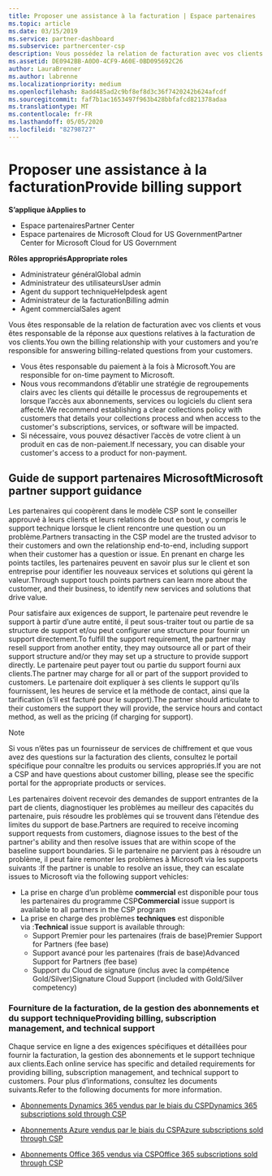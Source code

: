 ```yaml
---
title: Proposer une assistance à la facturation | Espace partenaires
ms.topic: article
ms.date: 03/15/2019
ms.service: partner-dashboard
ms.subservice: partnercenter-csp
description: Vous possédez la relation de facturation avec vos clients et gérez toute question relative à la facturation.
ms.assetid: DE0942BB-A0D0-4CF9-A60E-0BD095692C26
author: LauraBrenner
ms.author: labrenne
ms.localizationpriority: medium
ms.openlocfilehash: 8add485ad2c9bf8ef8d3c36f7420242b624afcdf
ms.sourcegitcommit: faf7b1ac1653497f963b428bbfafcd821378adaa
ms.translationtype: MT
ms.contentlocale: fr-FR
ms.lasthandoff: 05/05/2020
ms.locfileid: "82798727"
---
```

# <a name="provide-billing-support"></a><span data-ttu-id="ff78a-103">Proposer une assistance à la facturation</span><span class="sxs-lookup"><span data-stu-id="ff78a-103">Provide billing support</span></span>

<span data-ttu-id="ff78a-104">**S’applique à**</span><span class="sxs-lookup"><span data-stu-id="ff78a-104">**Applies to**</span></span>

-  <span data-ttu-id="ff78a-105">Espace partenaires</span><span class="sxs-lookup"><span data-stu-id="ff78a-105">Partner Center</span></span>
-  <span data-ttu-id="ff78a-106">Espace partenaires de Microsoft Cloud for US Government</span><span class="sxs-lookup"><span data-stu-id="ff78a-106">Partner Center for Microsoft Cloud for US Government</span></span>

<span data-ttu-id="ff78a-107">**Rôles appropriés**</span><span class="sxs-lookup"><span data-stu-id="ff78a-107">**Appropriate roles**</span></span>
-   <span data-ttu-id="ff78a-108">Administrateur général</span><span class="sxs-lookup"><span data-stu-id="ff78a-108">Global admin</span></span>
-   <span data-ttu-id="ff78a-109">Administrateur des utilisateurs</span><span class="sxs-lookup"><span data-stu-id="ff78a-109">User admin</span></span>
-   <span data-ttu-id="ff78a-110">Agent du support technique</span><span class="sxs-lookup"><span data-stu-id="ff78a-110">Helpdesk agent</span></span>
-   <span data-ttu-id="ff78a-111">Administrateur de la facturation</span><span class="sxs-lookup"><span data-stu-id="ff78a-111">Billing admin</span></span>
-   <span data-ttu-id="ff78a-112">Agent commercial</span><span class="sxs-lookup"><span data-stu-id="ff78a-112">Sales agent</span></span>

<span data-ttu-id="ff78a-113">Vous êtes responsable de la relation de facturation avec vos clients et vous êtes responsable de la réponse aux questions relatives à la facturation de vos clients.</span><span class="sxs-lookup"><span data-stu-id="ff78a-113">You own the billing relationship with your customers and you're responsible for answering billing-related questions from your customers.</span></span>

-   <span data-ttu-id="ff78a-114">Vous êtes responsable du paiement à la fois à Microsoft.</span><span class="sxs-lookup"><span data-stu-id="ff78a-114">You are responsible for on-time payment to Microsoft.</span></span>
-   <span data-ttu-id="ff78a-115">Nous vous recommandons d’établir une stratégie de regroupements clairs avec les clients qui détaille le processus de regroupements et lorsque l’accès aux abonnements, services ou logiciels du client sera affecté.</span><span class="sxs-lookup"><span data-stu-id="ff78a-115">We recommend establishing a clear collections policy with customers that details your collections process and when access to the customer's subscriptions, services, or software will be impacted.</span></span>
-   <span data-ttu-id="ff78a-116">Si nécessaire, vous pouvez désactiver l’accès de votre client à un produit en cas de non-paiement.</span><span class="sxs-lookup"><span data-stu-id="ff78a-116">If necessary, you can disable your customer's access to a product for non-payment.</span></span>

## <a name="microsoft-partner-support-guidance"></a><span data-ttu-id="ff78a-117">Guide de support partenaires Microsoft</span><span class="sxs-lookup"><span data-stu-id="ff78a-117">Microsoft partner support guidance</span></span>

<span data-ttu-id="ff78a-118">Les partenaires qui coopèrent dans le modèle CSP sont le conseiller approuvé à leurs clients et leurs relations de bout en bout, y compris le support technique lorsque le client rencontre une question ou un problème.</span><span class="sxs-lookup"><span data-stu-id="ff78a-118">Partners transacting in the CSP model are the trusted advisor to their customers and own the relationship end-to-end, including support when their customer has a question or issue.</span></span> <span data-ttu-id="ff78a-119">En prenant en charge les points tactiles, les partenaires peuvent en savoir plus sur le client et son entreprise pour identifier les nouveaux services et solutions qui gèrent la valeur.</span><span class="sxs-lookup"><span data-stu-id="ff78a-119">Through support touch points partners can learn more about the customer, and their business, to identify new services and solutions that drive value.</span></span>

<span data-ttu-id="ff78a-120">Pour satisfaire aux exigences de support, le partenaire peut revendre le support à partir d’une autre entité, il peut sous-traiter tout ou partie de sa structure de support et/ou peut configurer une structure pour fournir un support directement.</span><span class="sxs-lookup"><span data-stu-id="ff78a-120">To fulfill the support requirement, the partner may resell support from another entity, they may outsource all or part of their support structure and/or they may set up a structure to provide support directly.</span></span>  <span data-ttu-id="ff78a-121">Le partenaire peut payer tout ou partie du support fourni aux clients.</span><span class="sxs-lookup"><span data-stu-id="ff78a-121">The partner may charge for all or part of the support provided to customers.</span></span> <span data-ttu-id="ff78a-122">Le partenaire doit expliquer à ses clients le support qu’ils fournissent, les heures de service et la méthode de contact, ainsi que la tarification (s’il est facturé pour le support).</span><span class="sxs-lookup"><span data-stu-id="ff78a-122">The partner should articulate to their customers the support they will provide, the service hours and contact method, as well as the pricing (if charging for support).</span></span> 

>[!Note]
><span data-ttu-id="ff78a-123">Si vous n’êtes pas un fournisseur de services de chiffrement et que vous avez des questions sur la facturation des clients, consultez le portail spécifique pour connaître les produits ou services appropriés.</span><span class="sxs-lookup"><span data-stu-id="ff78a-123">If you are not a CSP and have questions about customer billing, please see the specific portal for the appropriate products or services.</span></span>

<span data-ttu-id="ff78a-124">Les partenaires doivent recevoir des demandes de support entrantes de la part de clients, diagnostiquer les problèmes au meilleur des capacités du partenaire, puis résoudre les problèmes qui se trouvent dans l’étendue des limites du support de base.</span><span class="sxs-lookup"><span data-stu-id="ff78a-124">Partners are required to receive incoming support requests from customers, diagnose issues to the best of the partner's ability and then resolve issues that are within scope of the baseline support boundaries.</span></span> <span data-ttu-id="ff78a-125">Si le partenaire ne parvient pas à résoudre un problème, il peut faire remonter les problèmes à Microsoft via les supports suivants :</span><span class="sxs-lookup"><span data-stu-id="ff78a-125">If the partner is unable to resolve an issue, they can escalate issues to Microsoft via the following support vehicles:</span></span>

- <span data-ttu-id="ff78a-126">La prise en charge d’un problème **commercial** est disponible pour tous les partenaires du programme CSP</span><span class="sxs-lookup"><span data-stu-id="ff78a-126">**Commercial** issue support is available to all partners in the CSP program</span></span>
-   <span data-ttu-id="ff78a-127">La prise en charge des problèmes **techniques** est disponible via :</span><span class="sxs-lookup"><span data-stu-id="ff78a-127">**Technical** issue support is available through:</span></span>
    -   <span data-ttu-id="ff78a-128">Support Premier pour les partenaires (frais de base)</span><span class="sxs-lookup"><span data-stu-id="ff78a-128">Premier Support for Partners (fee base)</span></span>
    -   <span data-ttu-id="ff78a-129">Support avancé pour les partenaires (frais de base)</span><span class="sxs-lookup"><span data-stu-id="ff78a-129">Advanced Support for Partners (fee base)</span></span>
    -   <span data-ttu-id="ff78a-130">Support du Cloud de signature (inclus avec la compétence Gold/Silver)</span><span class="sxs-lookup"><span data-stu-id="ff78a-130">Signature Cloud Support (included with Gold/Silver competency)</span></span>

### <a name="providing-billing-subscription-management-and-technical-support"></a><span data-ttu-id="ff78a-131">Fourniture de la facturation, de la gestion des abonnements et du support technique</span><span class="sxs-lookup"><span data-stu-id="ff78a-131">Providing billing, subscription management, and technical support</span></span> 

<span data-ttu-id="ff78a-132">Chaque service en ligne a des exigences spécifiques et détaillées pour fournir la facturation, la gestion des abonnements et le support technique aux clients.</span><span class="sxs-lookup"><span data-stu-id="ff78a-132">Each online service has specific and detailed requirements for providing billing, subscription management, and technical support to customers.</span></span> <span data-ttu-id="ff78a-133">Pour plus d’informations, consultez les documents suivants.</span><span class="sxs-lookup"><span data-stu-id="ff78a-133">Refer to the following documents for more information.</span></span>

-   [<span data-ttu-id="ff78a-134">Abonnements Dynamics 365 vendus par le biais du CSP</span><span class="sxs-lookup"><span data-stu-id="ff78a-134">Dynamics 365 subscriptions sold through CSP</span></span>](https://www.microsoftpartnercommunity.com/t5/CSP/Microsoft-Partner-Support-Guidance/m-p/5262#M30)

-   [<span data-ttu-id="ff78a-135">Abonnements Azure vendus par le biais du CSP</span><span class="sxs-lookup"><span data-stu-id="ff78a-135">Azure subscriptions sold through CSP</span></span>](https://www.microsoftpartnercommunity.com/t5/CSP/Microsoft-Partner-Support-Guidance/m-p/5263#M31)

-   [<span data-ttu-id="ff78a-136">Abonnements Office 365 vendus via CSP</span><span class="sxs-lookup"><span data-stu-id="ff78a-136">Office 365 subscriptions sold through CSP</span></span>](https://www.microsoftpartnercommunity.com/t5/CSP/Microsoft-Partner-Support-Guidance/m-p/5264#M32)
 

